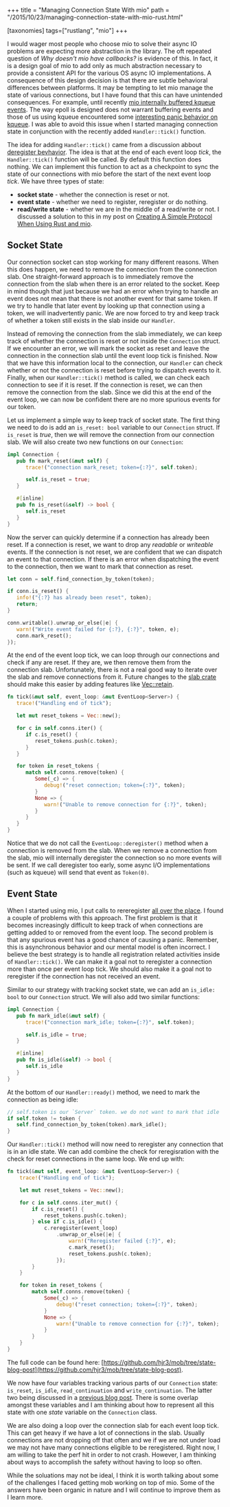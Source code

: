 +++
title = "Managing Connection State With mio"
path = "/2015/10/23/managing-connection-state-with-mio-rust.html"

[taxonomies]
tags=["rustlang", "mio"]
+++

I would wager most people who choose mio to solve their async IO problems are expecting more abstraction in the library. The oft repeated question of _Why doesn't mio have callbacks?_ is evidence of this. In fact, it is a design goal of mio to add only as much abstraction necessary to provide a consistent API for the various OS async IO implementations. A consequence of this design decision is that there are subtle behavioral differences between platforms. It may be tempting to let mio manage the state of various connections, but I have found that this can have unintended consequences. For example, until recently [mio internally buffered kqueue events][mio-pull-270]. The way epoll is designed does not warrant buffering events and those of us using kqueue encountered some [interesting panic behavior on kqueue][mio-pull-256]. I was able to avoid this issue when I started managing connection state in conjunction with the recently added `Handler::tick()` function.

The idea for adding `Handler::tick()` came from a discussion abbout [deregister bevhavior][mio-issue-219]. The idea is that at the end of each event loop _tick_, the `Handler::tick()` function will be called. By default this function does nothing. We can implement this function to act as a checkpoint to sync the state of our connections with mio before the start of the next event loop _tick_. We have three types of state:

   * **socket state** - whether the connection is reset or not.
   * **event state** - whether we need to register, reregister or do nothing.
   * **read/write state** - whether we are in the middle of a read/write or not. I discussed a solution to this in my post on [Creating A Simple Protocol When Using Rust and mio][Creating A Simple Protocol When Using Rust and mio].

## Socket State

Our connection socket can stop working for many different reasons. When this does happen, we need to remove the connection from the connection slab. One straight-forward approach is to immediately remove the connection from the slab when there is an error related to the socket. Keep in mind though that just because we had an error when trying to handle an event does not mean that there is not another event for that same token. If we try to handle that later event by looking up that connection using a token, we will inadvertently panic. We are now forced to try and keep track of whether a token still exists in the slab inside our `Handler`.

Instead of removing the connection from the slab immediately, we can keep track of whether the connection is reset or not inside the `Connection` struct. If we encounter an error, we will mark the socket as reset and leave the connection in the connection slab until the event loop tick is finished. Now that we have this information local to the connection, our `Handler` can check whether or not the connection is reset before trying to dispatch events to it. Finally, when our `Handler::tick()` method is called, we can check each connection to see if it is reset. If the connection is reset, we can then remove the connection from the slab. Since we did this at the end of the event loop, we can now be confident there are no more spurious events for our token.

Let us implement a simple way to keep track of socket state. The first thing we need to do is add an `is_reset: bool` variable to our `Connection` struct. If `is_reset` is _true_, then we will remove the connection from our connection slab. We will also create two new functions on our `Connection`:

```rust
impl Connection {
   pub fn mark_reset(&mut self) {
      trace!("connection mark_reset; token={:?}", self.token);

      self.is_reset = true;
   }

   #[inline]
   pub fn is_reset(&self) -> bool {
      self.is_reset
   }
}
```

Now the server can quickly determine if a connection has already been reset. If a connection is reset, we want to drop any _readable_ or _writeable_ events. If the connection is not reset, we are confident that we can dispatch an event to that connection. If there is an error when dispatching the event to the connection, then we want to mark that connection as reset.

```rust
let conn = self.find_connection_by_token(token);

if conn.is_reset() {
   info!("{:?} has already been reset", token);
   return;
}

conn.writable().unwrap_or_else(|e| {
   warn!("Write event failed for {:?}, {:?}", token, e);
   conn.mark_reset();
});
```

At the end of the event loop tick, we can loop through our connections and check if any are reset. If they are, we then remove them from the connection slab. Unfortunately, there is not a real good way to iterate over the slab and remove connections from it. Future changes to the [slab crate][slab crate] should make this easier by adding features like [Vec::retain][Vec::retain].

```rust
fn tick(&mut self, event_loop: &mut EventLoop<Server>) {
   trace!("Handling end of tick");

   let mut reset_tokens = Vec::new();

   for c in self.conns.iter() {
      if c.is_reset() {
         reset_tokens.push(c.token);
      }
   }

   for token in reset_tokens {
      match self.conns.remove(token) {
         Some(_c) => {
            debug!("reset connection; token={:?}", token);
         }
         None => {
            warn!("Unable to remove connection for {:?}", token);
         }
      }
   }
}
```

Notice that we do not call the `EventLoop::deregister()` method when a connection is removed from the slab. When we remove a connection from the slab, mio will internally deregister the connection so no more events will be sent. If we call deregister too early, some async I/O implementations (such as kqueue) will send that event as `Token(0)`.

## Event State

When I started using mio, I put calls to rereregister [all over the place][multi-echo-code]. I found a couple of problems with this approach. The first problem is that it becomes increasingly difficult to keep track of when connections are getting added to or removed from the event loop. The second problem is that any spurious event has a good chance of causing a panic. Remember, this is asynchronous behavior and our mental model is often incorrect. I believe the best strategy is to handle all registration related activities inside of `Handler::tick()`. We can make it a goal not to reregister a connection more than once per event loop tick. We should also make it a goal not to reregister if the connection has not received an event.

Similar to our strategy with tracking socket state, we can add an `is_idle: bool` to our `Connection` struct. We will also add two similar functions:

```rust
impl Connection {
   pub fn mark_idle(&mut self) {
      trace!("connection mark_idle; token={:?}", self.token);

      self.is_idle = true;
   }

   #[inline]
   pub fn is_idle(&self) -> bool {
      self.is_idle
   }
}
```

At the bottom of our `Handler::ready()` method, we need to mark the connection as being idle:

```rust
// self.token is our `Server` token. we do not want to mark that idle
if self.token != token {
   self.find_connection_by_token(token).mark_idle();
}
```

Our `Handler::tick()` method will now need to reregister any connection that is in an idle state. We can add combine the check for reregisration with the check for reset connections in the same loop. We end up with:

```rust
fn tick(&mut self, event_loop: &mut EventLoop<Server>) {
    trace!("Handling end of tick");

    let mut reset_tokens = Vec::new();

    for c in self.conns.iter_mut() {
        if c.is_reset() {
            reset_tokens.push(c.token);
        } else if c.is_idle() {
            c.reregister(event_loop)
                .unwrap_or_else(|e| {
                    warn!("Reregister failed {:?}", e);
                    c.mark_reset();
                    reset_tokens.push(c.token);
                });
        }
    }

    for token in reset_tokens {
        match self.conns.remove(token) {
            Some(_c) => {
                debug!("reset connection; token={:?}", token);
            }
            None => {
                warn!("Unable to remove connection for {:?}", token);
            }
        }
    }
}
```

The full code can be found here: [https://github.com/hjr3/mob/tree/state-blog-post](https://github.com/hjr3/mob/tree/state-blog-post).

We now have four variables tracking various parts of our `Connection` state: `is_reset`, `is_idle`, `read_continuation` and `write_continuation`. The latter two being discussed in a [previous blog post][Creating A Simple Protocol When Using Rust and mio]. There is some overlap amongst these variables and I am thinking about how to represent all this state with one _state_ variable on the `Connection` class.

We are also doing a loop over the connection slab for each event loop tick. This can get heavy if we have a lot of connections in the slab. Usually connections are not dropping off that often and we if we are not under load we may not have many connections eligible to be reregistered. Right now, I am willing to take the perf hit in order to not crash. However, I am thinking about ways to accomplish the safety without having to loop so often.

While the soluations may not be ideal, I think it is worth talking about some of the challenges I faced getting mob working on top of mio. Some of the answers have been organic in nature and I will continue to improve them as I learn more.

[mio-pull-256]: https://github.com/carllerche/mio/pull/265
[mio-pull-270]: https://github.com/carllerche/mio/pull/270
[mio-issue-219]: https://github.com/carllerche/mio/issues/219
[multi-echo-code]: https://github.com/hjr3/mob/blob/multi-echo-blog-post/src/main.rs
[Creating A Simple Protocol When Using Rust and mio]: /2015/09/12/creating-a-simple-protocol-when-using-rust-and-mio.html
[slab crate]: https://github.com/carllerche/slab
[Vec::retain]: https://doc.rust-lang.org/nightly/collections/vec/struct.Vec.html#method.retain
